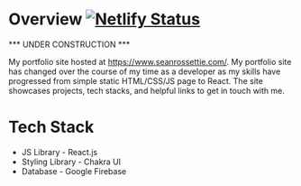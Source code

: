# Overview [![Netlify Status](https://api.netlify.com/api/v1/badges/86ca1a32-dd33-476c-8aa5-bc3f38582181/deploy-status)](https://app.netlify.com/sites/seanrossettie/deploys)

*** UNDER CONSTRUCTION ***

My portfolio site hosted at https://www.seanrossettie.com/. My portfolio site has changed over the course of my time as a developer as my skills have progressed from simple static HTML/CSS/JS page to React. The site showcases projects, tech stacks, and helpful links to get in touch with me. 

# Tech Stack
- JS Library - React.js
- Styling Library - Chakra UI
- Database - Google Firebase
